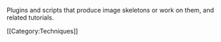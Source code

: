 Plugins and scripts that produce image skeletons or work on them, and related tutorials.

[[Category:Techniques]]
